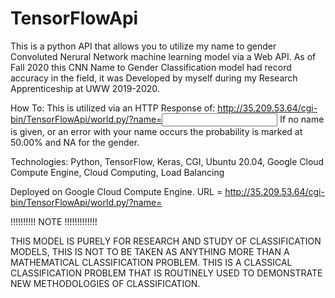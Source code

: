 # TensorFlowApi
This is a python API that allows you to utilize my name to gender Convoluted Nerural Network machine learning model via a Web API. As of Fall 2020 this CNN Name to Gender Classification model had record accuracy in the field, it was Developed by myself during my Research Apprenticeship at UWW 2019-2020.


How To:
This is utilized via an HTTP Response of: http://35.209.53.64/cgi-bin/TensorFlowApi/world.py/?name=<input>
If no name is given, or an error with your name occurs the probability is marked at 50.00% and NA for the gender.


Technologies:
Python,
TensorFlow,
Keras,
CGI,
Ubuntu 20.04,
Google Cloud Compute Engine,
Cloud Computing,
Load Balancing

Deployed on Google Cloud Compute Engine.
URL = http://35.209.53.64/cgi-bin/TensorFlowApi/world.py/?name=

!!!!!!!!!! NOTE !!!!!!!!!!!!!

THIS MODEL IS PURELY FOR RESEARCH AND STUDY OF CLASSIFICATION MODELS, THIS IS NOT TO BE TAKEN AS ANYTHING MORE THAN A MATHEMATICAL CLASSIFICATION PROBLEM. THIS IS A CLASSICAL CLASSIFICATION PROBLEM THAT IS ROUTINELY USED TO DEMONSTRATE NEW METHODOLOGIES OF CLASSIFICATION.

